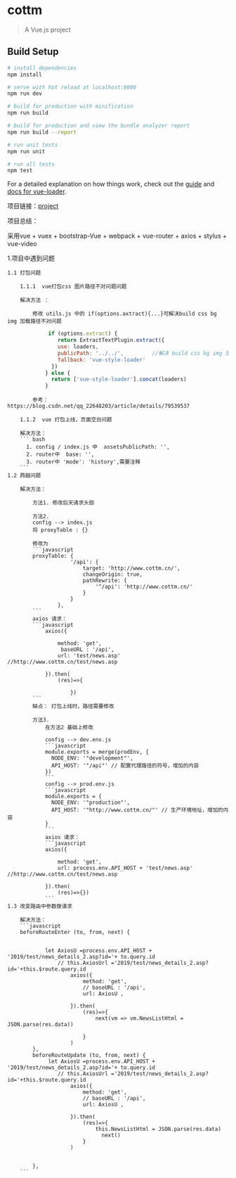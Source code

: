 # cottm

> A Vue.js project

## Build Setup

``` bash
# install dependencies
npm install

# serve with hot reload at localhost:8080
npm run dev

# build for production with minification
npm run build

# build for production and view the bundle analyzer report
npm run build --report

# run unit tests
npm run unit

# run all tests
npm test
```

For a detailed explanation on how things work, check out the [guide](http://vuejs-templates.github.io/webpack/) and [docs for vue-loader](http://vuejs.github.io/vue-loader).

项目链接：[project](http://www.cottm.cn/dist/index.html)

项目总结：

采用vue + vuex + bootstrap-Vue + webpack + vue-router + axios + stylus + vue-video 

1.项目中遇到问题
	
	1.1 打包问题

		1.1.1  vue打包css 图片路径不对问题问题

		解决方法 ：

			修改 utils.js 中的 if(options.axtract){...}可解决build css bg img 加载路径不对问题
```javaScript
			 if (options.extract) {
		        return ExtractTextPlugin.extract({
		        use: loaders,
		        publicPath: '../../',         //解决 build css bg img 加载路径不对问题  
		        fallback: 'vue-style-loader'
		      })
		    } else {
		      return ['vue-style-loader'].concat(loaders)
		    }
```
		    参考： https://blog.csdn.net/qq_22648203/article/details/79539537

		1.1.2  vue 打包上线，页面空白问题

		解决方法：
		``` bash
		  1. config / index.js 中  assetsPublicPath: '',
		  2. router中  base: '',
		  3. router中 'mode': 'history',需要注释
		```
	1.2 跨越问题

		解决方法：

			方法1. 修改后天请求头部	  
			
			方法2. 
			config --> index.js  
			将 proxyTable : {}

			修改为 
			```javascript
			proxyTable: {
				        '/api': {
				            target: 'http://www.cottm.cn/',
				            changeOrigin: true,
				            pathRewrite: {
				                '^/api': 'http://www.cottm.cn/'
				            }
				        }
				    },
			```
			axios 请求：
			```javascript
				axios({

					method: 'get',
					 baseURL : '/api',
					url: 'test/news.asp' //http://www.cottm.cn/test/news.asp
					
				}).then(
					(res)=>{

						})
			```
			缺点： 打包上线时，路径需要修改
			
			方法3. 
				在方法2 基础上修改	

				config --> dev.env.js 	  
				```javascript
				module.exports = merge(prodEnv, {
				  NODE_ENV: '"development"',
				  API_HOST: '"/api"' // 配置代理路径的符号，增加的内容
				})
  				```
  				config --> prod.env.js
				```javascript
  				module.exports = {
				  NODE_ENV: '"production"',
				  API_HOST: '"http://www.cottm.cn/"' // 生产环境地址，增加的内容
				}
				```
				axios 请求：
				```javascript
				axios({

					method: 'get',
					url: process.env.API_HOST + 'test/news.asp'  //http://www.cottm.cn/test/news.asp
					
				}).then(
					(res)=>{})
				```
	1.3 改变路由中参数做请求
		
		解决方法：
		```javascript
		beforeRouteEnter (to, from, next) {
	   

			    let AxiosU =process.env.API_HOST + '2019/test/news_details_2.asp?id='+ to.query.id
					// this.AxiosUrl ='2019/test/news_details_2.asp?id='+this.$route.query.id
						axios({
							method: 'get',
							// baseURL : '/api',
							url: AxiosU ,
							
						}).then(
							(res)=>{
								next(vm => vm.NewsListHtml = JSON.parse(res.data))
							
							}
						)
			},
			beforeRouteUpdate (to, from, next) {
				 let AxiosU =process.env.API_HOST + '2019/test/news_details_2.asp?id='+ to.query.id
					// this.AxiosUrl ='2019/test/news_details_2.asp?id='+this.$route.query.id
						axios({
							method: 'get',
							// baseURL : '/api',
							url: AxiosU ,
							
						}).then(
							(res)=>{
								this.NewsListHtml = JSON.parse(res.data)
								  next()
							}
						)
		    	
			   
			},	
		```	
